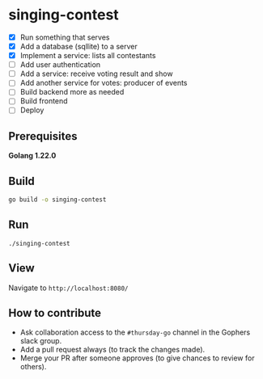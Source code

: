 # singing-contest

- [x] Run something that serves
- [x] Add a database (sqllite) to a server
- [x] Implement a service: lists all contestants
- [ ] Add user authentication
- [ ] Add a service: receive voting result and show
- [ ] Add another service for votes: producer of events
- [ ] Build backend more as needed
- [ ] Build frontend
- [ ] Deploy

## Prerequisites

**Golang 1.22.0**

## Build

```bash
go build -o singing-contest
```

## Run
```
./singing-contest
```

## View

Navigate to `http://localhost:8080/`

## How to contribute

- Ask collaboration access to the `#thursday-go` channel in the Gophers slack group.
- Add a pull request always (to track the changes made).
- Merge your PR after someone approves (to give chances to review for others).
